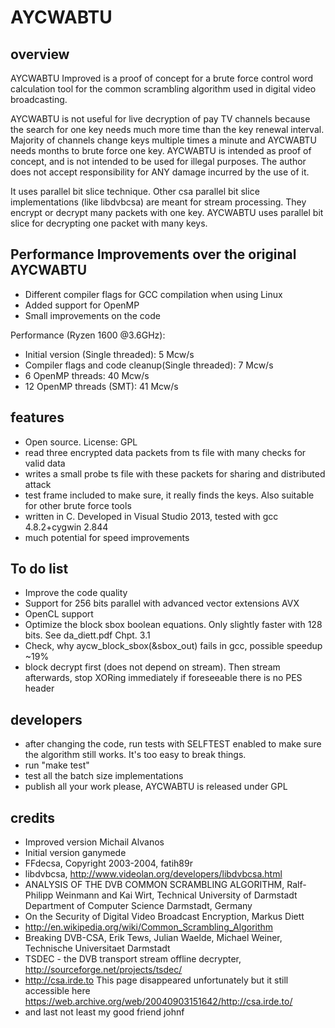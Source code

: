 AYCWABTU
========

overview
--------
AYCWABTU Improved is a proof of concept for a brute force control word
calculation tool for the common scrambling algorithm used in digital video
broadcasting.

AYCWABTU is not useful for live decryption of pay TV channels because the
search for one key needs much more time than the key renewal interval. Majority
of channels change keys multiple times a minute and AYCWABTU needs months to
brute force one key. AYCWABTU is intended as proof of concept, and is not
intended to be used for illegal purposes. The author does not accept
responsibility for ANY damage incurred by the use of it.

It uses parallel bit slice technique. Other csa parallel bit slice
implementations (like libdvbcsa) are meant for stream processing. They encrypt
or decrypt many packets with one key. AYCWABTU uses parallel bit slice for
decrypting one packet with many keys.


Performance Improvements over the original AYCWABTU 
---------------------------------------------------

* Different compiler flags for GCC compilation when using Linux
* Added support for OpenMP
* Small improvements on the code


Performance (Ryzen 1600 @3.6GHz):

- Initial version (Single threaded):  5 Mcw/s
- Compiler flags and code cleanup(Single threaded):   7 Mcw/s
- 6 OpenMP threads: 40 Mcw/s
- 12 OpenMP threads (SMT): 41 Mcw/s


features
--------
* Open source. License: GPL
* read three encrypted data packets from ts file with many checks for valid data
* writes a small probe ts file with these packets for sharing and distributed attack
* test frame included to make sure, it really finds the keys. Also suitable for other brute force tools
* written in C. Developed in Visual Studio 2013, tested with gcc 4.8.2+cygwin 2.844
* much potential for speed improvements


To do list
----------
* Improve the code quality
* Support for 256 bits parallel with advanced vector extensions AVX
* OpenCL support
* Optimize the block sbox boolean equations. Only slightly faster with 128 bits. See da_diett.pdf Chpt. 3.1
* Check, why aycw_block_sbox(&sbox_out) fails in gcc, possible speedup ~19%
* block decrypt first (does not depend on stream). Then stream afterwards, stop XORing immediately 
  if foreseeable there is no PES header


developers
----------
* after changing the code, run tests with SELFTEST enabled to make sure the algorithm still works. It's too easy to break things.
* run "make test"
* test all the batch size implementations
* publish all your work please, AYCWABTU is released under GPL

credits
-------
* Improved version Michail Alvanos
* Initial version ganymede
* FFdecsa, Copyright 2003-2004, fatih89r
* libdvbcsa, http://www.videolan.org/developers/libdvbcsa.html
* ANALYSIS OF THE DVB COMMON SCRAMBLING ALGORITHM, Ralf-Philipp Weinmann and Kai Wirt, Technical University of Darmstadt Department of Computer Science Darmstadt, Germany
* On the Security of Digital Video Broadcast Encryption, Markus Diett
* http://en.wikipedia.org/wiki/Common_Scrambling_Algorithm
* Breaking DVB-CSA, Erik Tews, Julian Waelde, Michael Weiner, Technische Universitaet Darmstadt
* TSDEC - the DVB transport stream offline decrypter, http://sourceforge.net/projects/tsdec/
* http://csa.irde.to   This page disappeared unfortunately but it still accessible here https://web.archive.org/web/20040903151642/http://csa.irde.to/
* and last not least my good friend johnf

